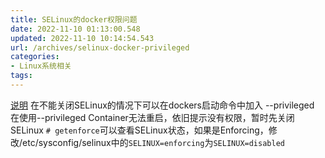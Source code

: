 ```yaml
---
title: SELinux的docker权限问题
date: 2022-11-10 01:13:00.548
updated: 2022-11-10 10:14:54.543
url: /archives/selinux-docker-privileged
categories: 
- Linux系统相关
tags: 
---
```


[说明](https://www.redhat.com/sysadmin/container-permission-denied-errors)
在不能关闭SELinux的情况下可以在dockers启动命令中加入 --privileged
在使用--privileged Container无法重启，依旧提示没有权限，暂时先关闭SELinux
```# getenforce```可以查看SELinux状态，如果是Enforcing，修改/etc/sysconfig/selinux中的```SELINUX=enforcing```为```SELINUX=disabled```
